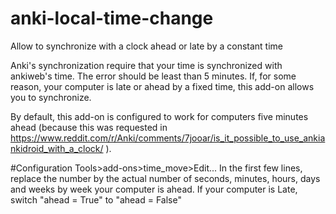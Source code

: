 # anki-local-time-change
Allow to synchronize with a clock ahead or late by a constant time

Anki's synchronization require that your time is synchronized with ankiweb's time. The error should be least than 5 minutes. If, for some reason, your computer is late or ahead by a fixed time, this add-on allows you to synchronize.

By default, this add-on is configured to work for computers five minutes ahead (because this was requested in https://www.reddit.com/r/Anki/comments/7jooar/is_it_possible_to_use_ankiankidroid_with_a_clock/ ).

#Configuration
Tools>add-ons>time_move>Edit...
In the first few lines, replace the number by the actual number of seconds, minutes, hours, days and weeks by week your computer is ahead. If your computer is Late, switch
"ahead = True"
to
"ahead = False"




